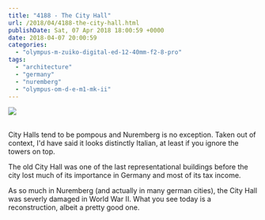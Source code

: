 ```yaml
---
title: "4188 - The City Hall"
url: /2018/04/4188-the-city-hall.html
publishDate: Sat, 07 Apr 2018 18:00:59 +0000
date: 2018-04-07 20:00:59
categories: 
  - "olympus-m-zuiko-digital-ed-12-40mm-f2-8-pro"
tags: 
  - "architecture"
  - "germany"
  - "nuremberg"
  - "olympus-om-d-e-m1-mk-ii"
---
```

<div class="container">
<div class="center"><a target="_blank" href="https://d25zfm9zpd7gm5.cloudfront.net/1200x1200/2017/20170618_182235_lr.jpg"><img class="webfeedsFeaturedVisual" src="https://d25zfm9zpd7gm5.cloudfront.net/0600x0600/2017/20170618_182235_lr.jpg" /></a></div>
</div>
<br />

City Halls tend to be pompous and Nuremberg is no exception. Taken out of context, I'd have said it looks distinctly Italian, at least if you ignore the towers on top.

The old City Hall was one of the last representational buildings before the city lost much of its importance in Germany and most of its tax income.

As so much in Nuremberg (and actually in many german cities), the City Hall was severly damaged in World War II. What you see today is a reconstruction, albeit a pretty good one.
